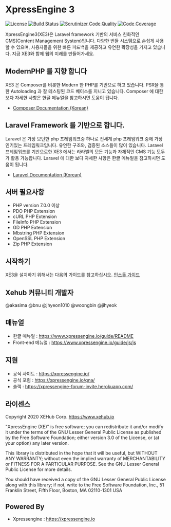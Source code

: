 XpressEngine 3
==============

[![License](http://img.shields.io/badge/license-GNU%20LGPL-brightgreen.svg)](http://www.gnu.org/licenses/gpl.html) [![Build Status](https://scrutinizer-ci.com/g/xpressengine/xpressengine/badges/build.png?b=master)](https://scrutinizer-ci.com/g/xpressengine/xpressengine/build-status/master) [![Scrutinizer Code Quality](https://scrutinizer-ci.com/g/xpressengine/xpressengine/badges/quality-score.png?b=master)](https://scrutinizer-ci.com/g/xpressengine/xpressengine/?branch=master) [![Code Coverage](https://scrutinizer-ci.com/g/xpressengine/xpressengine/badges/coverage.png?b=master)](https://scrutinizer-ci.com/g/xpressengine/xpressengine/?branch=master)

XpressEngine3(XE3)은 Laravel framework 기반의 서비스 친화적인 CMS(Content Management System)입니다. 다양한 번들 시스템으로 손쉽게 사용할 수 있으며, 사용자들을 위한 빠른 피드백을 제공하고 유연한 확장성을 가지고 있습니다. 지금 XE3와 함께 웹의 미래를 만들어가세요.

## ModernPHP 를 지향 합니다
XE3 은 Composer를 비롯한 Modern 한 PHP를 기반으로 하고 있습니다. PSR을 통한 Autoloading 과 잘 테스팅된 코드 베이스를 지니고 있습니다. Composer 에 대한 보다 자세한 사항은 한글 메뉴얼을 참고하시면 도움이 됩니다. 

* [Composer Documentation (Korean)](http://xpressengine.github.io/Composer-korean-docs/)

## Laravel Framework 를 기반으로 합니다.
Laravel 은 가장 모던한 php 프레임워크중 하나로 전세계 php 프레임워크 중에 가장 인기있는 프레임워크입니다. 유연한 구조와, 검증된 소스들이 많이 있습니다. Laravel 프레임워크를 기반으로한 XE3 에서는 라라벨의 모든 기능과 자체적인 CMS 기능 모두가 활용 가능합니다. Laravel 에 대한 보다 자세한 사항은 한글 메뉴얼을 참고하시면 도움이 됩니다. 

* [Laravel Documentation (Korean)](https://laravel.kr/docs/)

## 서버 필요사항
* PHP version 7.0.0 이상 
* PDO PHP Extension
* cURL PHP Extension
* FileInfo PHP Extension
* GD PHP Extension
* Mbstring PHP Extension
* OpenSSL PHP Extension
* Zip PHP Extension

## 시작하기

XE3을 설치하기 위해서는 다음의 가이드를 참고하십시오. [인스톨 가이드](https://www.xpressengine.io/guide/getting-started/installation)

## Xehub 커뮤니티 개발자
@akasima @bnu @jhyeon1010 @woongbin @jihyeok

## 매뉴얼                                                                   
* 한글 매뉴얼 : https://www.xpressengine.io/guide/README
* Front-end 메뉴얼 : https://www.xpressengine.io/guide/js/js

## 지원
* 공식 사이트 : https://xpressengine.io/
* 공식 포럼 : https://xpressengine.io/qna/
* 슬랙 : https://xpressengine-forum-invite.herokuapp.com/

## 라이센스
Copyright 2020 XEHub Corp. <https://www.xehub.io>

"XpressEngine (XE)" is free software; you can redistribute it and/or
modify it under the terms of the GNU Lesser General Public
License as published by the Free Software Foundation; either
version 3.0 of the License, or (at your option) any later version.

This library is distributed in the hope that it will be useful,
but WITHOUT ANY WARRANTY; without even the implied warranty of
MERCHANTABILITY or FITNESS FOR A PARTICULAR PURPOSE.  See the GNU
Lesser General Public License for more details.

You should have received a copy of the GNU Lesser General Public
License along with this library; if not, write to the Free Software
Foundation, Inc., 51 Franklin Street, Fifth Floor, Boston, MA  02110-1301  USA

## Powered By 
* Xpressengine : https://xpressengine.io
